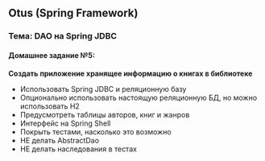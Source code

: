 ## Otus (Spring Framework)
### Тема: DAO на Spring JDBC
#### Домашнее задание №5:
**Создать приложение хранящее информацию о книгах в
библиотеке**
- Использовать Spring JDBC и реляционную базу
- Опционально использовать настоящую реляционную БД, но
можно использовать H2
- Предусмотреть таблицы авторов, книг и жанров
- Интерфейс на Spring Shell
- Покрыть тестами, насколько это возможно
- НЕ делать AbstractDao
- НЕ делать наследования в тестах